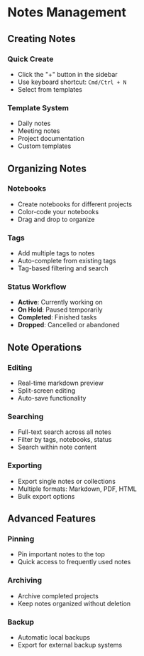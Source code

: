 # Notes Management

## Creating Notes

### Quick Create

- Click the "+" button in the sidebar
- Use keyboard shortcut: `Cmd/Ctrl + N`
- Select from templates

### Template System

- Daily notes
- Meeting notes
- Project documentation
- Custom templates

## Organizing Notes

### Notebooks

- Create notebooks for different projects
- Color-code your notebooks
- Drag and drop to organize

### Tags

- Add multiple tags to notes
- Auto-complete from existing tags
- Tag-based filtering and search

### Status Workflow

- **Active**: Currently working on
- **On Hold**: Paused temporarily
- **Completed**: Finished tasks
- **Dropped**: Cancelled or abandoned

## Note Operations

### Editing

- Real-time markdown preview
- Split-screen editing
- Auto-save functionality

### Searching

- Full-text search across all notes
- Filter by tags, notebooks, status
- Search within note content

### Exporting

- Export single notes or collections
- Multiple formats: Markdown, PDF, HTML
- Bulk export options

## Advanced Features

### Pinning

- Pin important notes to the top
- Quick access to frequently used notes

### Archiving

- Archive completed projects
- Keep notes organized without deletion

### Backup

- Automatic local backups
- Export for external backup systems
